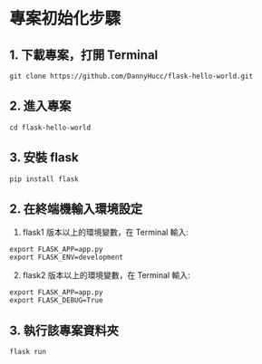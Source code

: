 # 專案初始化步驟

## 1. 下載專案，打開 Terminal

```
git clone https://github.com/DannyHucc/flask-hello-world.git
```

## 2. 進入專案

```
cd flask-hello-world
```

## 3. 安裝 flask

```
pip install flask
```

## 2. 在終端機輸入環境設定

1. flask1 版本以上的環境變數，在 Terminal 輸入:

```
export FLASK_APP=app.py
export FLASK_ENV=development
```

2. flask2 版本以上的環境變數，在 Terminal 輸入:

```
export FLASK_APP=app.py
export FLASK_DEBUG=True
```

## 3. 執行該專案資料夾

```
flask run
```
